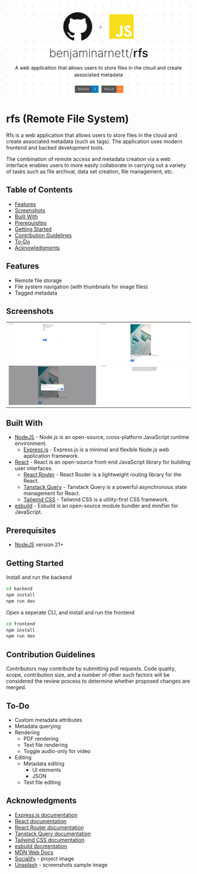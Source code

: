 ![rfs](./assets/rfs.png)

# rfs (Remote File System)

Rfs is a web application that allows users to store files in the cloud and create associated metadata (such as tags). The application uses modern frontend and backed development tools.

The combination of remote access and metadata creation via a web interface enables users to more easily collaborate in carrying out a variety of tasks such as file archival, data set creation, file management, etc.

## Table of Contents

- [Features](#features)
- [Screenshots](#screenshots)
- [Built With](#built-with)
- [Prerequisites](#prerequisites)
- [Getting Started](#getting-started)
- [Contribution Guidelines](#contribution-guidelines)
- [To-Do](#to-do)
- [Acknowledgments](#acknowledgments)

## Features

- Remote file storage
- File system navigation (with thumbnails for image files)
- Tagged metadata

## Screenshots

<table>
 <tr>
    <td style="border:none"><img src="./assets/screenshots/addFile.png" alt="Alt text" width="400"></td>    
    <td style="border:none"><img src="./assets/screenshots/viewFile.png" alt="Alt text" width="400"></td>    
 </tr>
 <tr>
    <td style="border:none"><img src="./assets/screenshots/deleteFile.png" alt="Alt text" width="400"></td>    
    <td style="border:none"><img src="./assets/screenshots/viewFileList.png" alt="Alt text" width="400"></td>    
 </tr>
</table>


## Built With

- [NodeJS](https://nodejs.org/en/) - Node.js is an open-source, cross-platform JavaScript runtime environment.
  - [Express.js](https://expressjs.com) - Express.js is a minimal and flexible Node.js web application framework.
- [React](https://react.dev/) - React is an open-source front-end JavaScript library for building user interfaces.
  - [React Router](https://reactrouter.com/en/main) - React Router is a lightweight routing library for the React.
  - [Tanstack Query](https://tanstack.com/query/latest) - Tanstack Query is a powerful asynchronous state management for React.
  - [Tailwind CSS](https://tailwindcss.com/) - Tailwind CSS is a utility-first CSS framework.
- [esbuild](https://esbuild.github.io/) - Esbuild is an open-source module bundler and minifier for JavaScript.

## Prerequisites

- [NodeJS](https://nodejs.org/en/) version 21+

## Getting Started

Install and run the backend

```bash
cd backend
npm install
npm run dev
```

Open a seperate CLI, and install and run the frontend

```bash
cd frontend
npm install
npm run dev
```

## Contribution Guidelines

Contributors may contribute by submitting pull requests. Code quality, scope, contribution size, and a number of other such factors will be considered the review process to determine whether proposed changes are merged.  

## To-Do

- Custom metadata attributes
- Metadata querying
- Rendering
  - PDF rendering
  - Text file rendering
  - Toggle audio-only for video
- Editing
  - Metadata editing
    - UI elements
    - JSON
  - Text file editing

<!--
- Download button
- File too large (e.g. iso) - Uncaught (in promise) TypeError: SubtleCrypto.digest: ArrayBuffer branch of (ArrayBufferView or ArrayBuffer) can't be an ArrayBuffer or an ArrayBufferView larger than 2 GB
- Proxy - sole CORS error
- solve error - entering url yeilds 404 (only served via client, react-router)
- render html (w/ javascript) as webpage
-->

## Acknowledgments

- [Express.js documentation](https://expressjs.com/en/api.html)
- [React documentation](https://react.dev/reference/react)
- [React Router documentation](https://reactrouter.com/en/main)
- [Tanstack Query documentation](https://tanstack.com/query/latest/docs/framework/react/overview)
- [Tailwind CSS documentation](https://tailwindcss.com/docs/installation)
- [esbuild docmentation](https://esbuild.github.io/api/)
- [MDN Web Docs](https://developer.mozilla.org/en-US/)
- [Socialify](https://socialify.git.ci/) - project image
- [Unsplash](https://unsplash.com/photos/a-pool-with-clear-blue-water-and-a-white-bench-xwSr2LMxFL4) - screenshots sample image